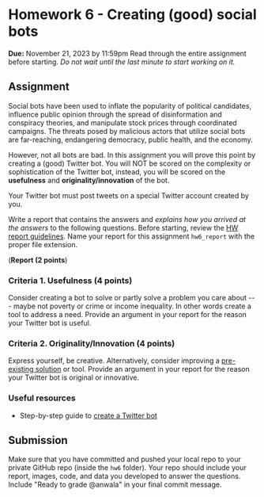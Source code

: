 # Homework 6 - Creating (good) social bots
**Due:** November 21, 2023 by 11:59pm
Read through the entire assignment before starting.  *Do not wait until the last minute to start working on it.* 

## Assignment

Social bots have been used to inflate the popularity of political candidates, influence public opinion through the spread of disinformation and conspiracy theories, and manipulate stock prices through coordinated campaigns. The threats posed by malicious actors that utilize social bots are far-reaching, endangering democracy, public health, and the economy.

However, not all bots are bad. In this assignment you will prove this point by creating a (good) Twitter bot. You will NOT be scored on the complexity or sophistication of the Twitter bot, instead, you will be scored on the **usefulness** and **originality/innovation** of the bot.

Your Twitter bot must post tweets on a special Twitter account created by you.

Write a report that contains the answers and *explains how you arrived at the answers* to the following questions. Before starting, review the [HW report guidelines](https://github.com/anwala/teaching-web-science/blob/main/fall-2023/homework/hw0/reports.md).  Name your report for this assignment `hw6_report` with the proper file extension.


(**Report (2 points**)

### Criteria 1. Usefulness (4 points)

Consider creating a bot to solve or partly solve a problem you care about --- maybe not poverty or crime or income inequality. In other words create a tool to address a need. Provide an argument in your report for the reason your Twitter bot is useful.
 
### Criteria 2. Originality/Innovation (4 points)

Express yourself, be creative. Alternatively, consider improving a [pre-existing solution](https://botwiki.org/bots/) or tool. Provide an argument in your report for the reason your Twitter bot is original or innovative.

### Useful resources

* Step-by-step guide to [create a Twitter bot](https://github.com/anwala/teaching-web-science/blob/main/fall-2023/week-10/data_440_02_f23_mod_10_twitter_bot.ipynb)

## Submission

Make sure that you have committed and pushed your local repo to your private GitHub repo (inside the `hw6` folder).  Your repo should include your report, images, code, and data you developed to answer the questions. Include "Ready to grade @anwala" in your final commit message. 